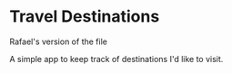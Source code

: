 # Travel Destinations

Rafael's version of the file

A simple app to keep track of destinations I'd like to visit.
